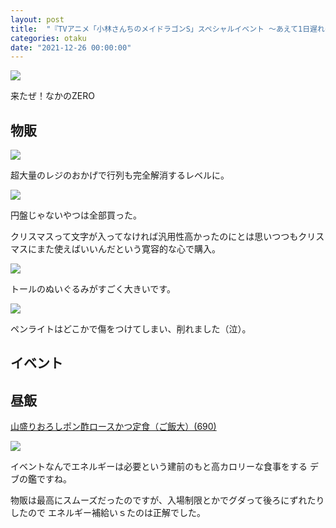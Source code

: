 ```yaml
---
layout: post
title:  "『TVアニメ「小林さんちのメイドラゴンS」スペシャルイベント ～あえて1日遅れのクリスマスパーティ～』に行ってきた"
categories: otaku
date: "2021-12-26 00:00:00"
---
```



<div class="trim">
  <div class="trim__item">
    <a href="{{ site.url }}/assets/images/2021-12-26-report/13-56-24.png">
      <img class="one" src="{{ site.url }}/assets/thumbnail/2021-12-26-report/13-56-24.png">
    </a>
  </div>
</div>


来たぜ！なかのZERO

## 物販


<div class="trim">
  <div class="trim__item">
    <a href="{{ site.url }}/assets/images/2021-12-26-report/13-56-50.png">
      <img class="one" src="{{ site.url }}/assets/thumbnail/2021-12-26-report/13-56-50.png">
    </a>
  </div>
</div>


超大量のレジのおかげで行列も完全解消するレベルに。


<div class="trim">
  <div class="trim__item">
    <a href="{{ site.url }}/assets/images/2021-12-26-report/13-58-01.png">
      <img class="one" src="{{ site.url }}/assets/thumbnail/2021-12-26-report/13-58-01.png">
    </a>
  </div>
</div>


円盤じゃないやつは全部買った。

クリスマスって文字が入ってなければ汎用性高かったのにとは思いつつもクリスマスにまた使えばいいんだという寛容的な心で購入。


<div class="trim">
  <div class="trim__item">
    <a href="{{ site.url }}/assets/images/2021-12-26-report/13-56-09.png">
      <img class="one" src="{{ site.url }}/assets/thumbnail/2021-12-26-report/13-56-09.png">
    </a>
  </div>
</div>


トールのぬいぐるみがすごく大きいです。


<div class="trim">
  <div class="trim__item">
    <a href="{{ site.url }}/assets/images/2021-12-26-report/14-01-47.png">
      <img class="one" src="{{ site.url }}/assets/thumbnail/2021-12-26-report/14-01-47.png">
    </a>
  </div>
</div>


ペンライトはどこかで傷をつけてしまい、削れました（泣）。

## イベント

## 昼飯

<u>山盛りおろしポン酢ロースかつ定食（ご飯大）(690)</u>

<div class="trim">
  <div class="trim__item">
    <a href="{{ site.url }}/assets/images/2021-12-26-report/14-02-31.png">
      <img class="one" src="{{ site.url }}/assets/thumbnail/2021-12-26-report/14-02-31.png">
    </a>
  </div>
</div>


イベントなんでエネルギーは必要という建前のもと高カロリーな食事をする
デブの鑑ですね。

物販は最高にスムーズだったのですが、入場制限とかでグダって後ろにずれたりしたので
エネルギー補給いｓたのは正解でした。
